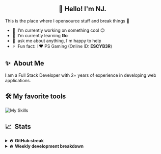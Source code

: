 <h2 align="center">👋 Hello! I'm NJ.</h2>

This is the place where I opensource stuff and break things :rofl:

- 🔭 &nbsp;I’m currently working on something cool :wink:
- 🌱 &nbsp;I’m currently learning **Go**
- 💬 &nbsp;ask me about anything, I'm happy to help
- ⚡ &nbsp;Fun fact: I ❤️ PS Gaming (Online ID: **ESCYB3R**)

## ✨ &nbsp;About Me
  I am a Full Stack Developer with 2+ years of experience in developing web applications.</p>
  
## 🛠️ My favorite tools
![My Skills](https://skillicons.dev/icons?i=vue,go,nodejs,ts,js,python,postgres,mongodb,redis,git,docker,vscode)

## 📈 &nbsp;Stats
  
  <details>
  <summary><b>🔥 &nbsp;GitHub streak</b></summary>
  <br/>
  
  [![GitHub Streak](http://github-readme-streak-stats.herokuapp.com?user=n-jaisabai&theme=github-dark-blue&hide_border=true)](https://git.io/streak-stats)
  
  </details>
  
  <details>
  <summary><b>🔥 &nbsp;Weekly development breakdown</b></summary>
  <br/>
  
  <!--START_SECTION:waka-->

```txt
Python       15 hrs 8 mins   ██████████████████░░░░░░░   72.19 %
Vue.js       1 hr 41 mins    ██░░░░░░░░░░░░░░░░░░░░░░░   08.09 %
JavaScript   1 hr 35 mins    ██░░░░░░░░░░░░░░░░░░░░░░░   07.56 %
JSON         58 mins         █▒░░░░░░░░░░░░░░░░░░░░░░░   04.67 %
YAML         48 mins         █░░░░░░░░░░░░░░░░░░░░░░░░   03.86 %
```

<!--END_SECTION:waka-->
  <b>Note:</b> Top languages is only a metric of the languages my weekly code consists of and doesn't reflect experience or skill level.
  </details>
